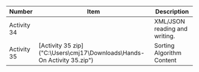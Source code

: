 | Number | Item | Description|
| --- | --- | --- |
| Activity 34 | []() | XML/JSON reading and writing. |
| Activity 35 | [Activity 35 zip]("C:\Users\cmj17\Downloads\Hands-On Activity 35.zip") | Sorting Algorithm Content |
